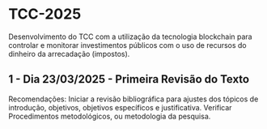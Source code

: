 # TCC-2025
Desenvolvimento do TCC com a utilização da tecnologia blockchain para controlar e monitorar investimentos públicos com o uso de recursos do dinheiro da arrecadação (impostos).

## 1 - Dia 23/03/2025 - Primeira Revisão do Texto
Recomendações: Iniciar a revisão bibliográfica para ajustes dos tópicos de introdução, objetivos, objetivos específicos e justificativa. Verificar Procedimentos metodológicos, ou metodologia da pesquisa.


